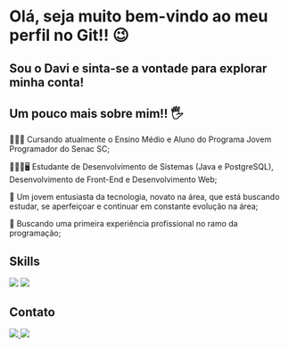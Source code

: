 # Olá, seja muito bem-vindo ao meu perfil no Git!! 😉
## Sou o Davi e sinta-se a vontade para explorar minha conta! ##

## Um pouco mais sobre mim!! 🖐️
👨🏻‍🎓 Cursando atualmente o Ensino Médio e Aluno do Programa Jovem Programador do Senac SC;

👨🏻‍🎓🖥️ Estudante de Desenvolvimento de Sistemas (Java e PostgreSQL), Desenvolvimento de Front-End e Desenvolvimento Web;

🤖 Um jovem entusiasta da tecnologia, novato na área, que está buscando estudar, se aperfeiçoar e continuar em constante evolução na área;

💼 Buscando uma primeira experiência profissional no ramo da programação;

## Skills
<img src="https://img.shields.io/badge/Java-ED8B00?style=for-the-badge&logo=openjdk&logoColor=white" /> <img src="https://img.shields.io/badge/PostgreSQL-316192?style=for-the-badge&logo=postgresql&logoColor=white" />

## Contato
<div>
  <a href="https://www.linkedin.com/in/davi-artuso-dos-reis-8ab759311/">
    <img src="https://img.shields.io/badge/LinkedIn-0077B5?style=for-the-badge&logo=linkedin&logoColor=white">
  <a href="mailto:daviartuso2409@gmail.com">
    <img src="https://img.shields.io/badge/Gmail-D14836?style=for-the-badge&logo=gmail&logoColor=white">
</div>
